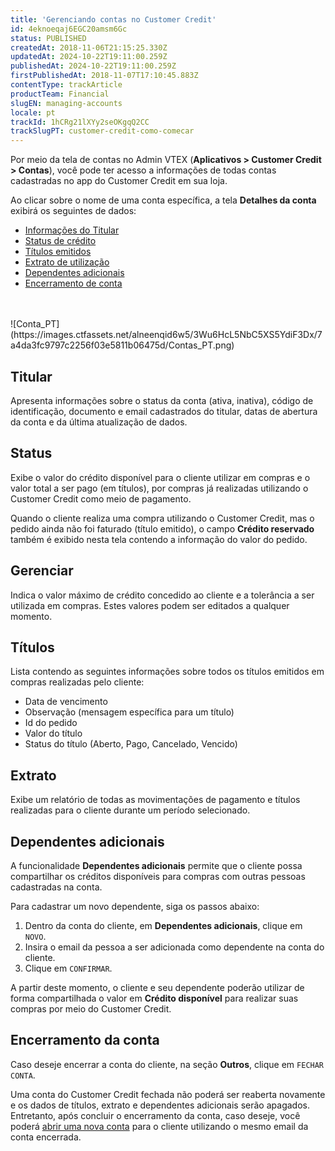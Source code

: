 ```yaml
---
title: 'Gerenciando contas no Customer Credit'
id: 4eknoeqaj6EGC20amsm6Gc
status: PUBLISHED
createdAt: 2018-11-06T21:15:25.330Z
updatedAt: 2024-10-22T19:11:00.259Z
publishedAt: 2024-10-22T19:11:00.259Z
firstPublishedAt: 2018-11-07T17:10:45.883Z
contentType: trackArticle
productTeam: Financial
slugEN: managing-accounts
locale: pt
trackId: 1hCRg21lXYy2seOKgqQ2CC
trackSlugPT: customer-credit-como-comecar
---
```


Por meio da tela de contas no Admin VTEX (__Aplicativos > Customer Credit > Contas__), você pode ter acesso a informações de todas contas cadastradas no app do Customer Credit em sua loja. 

Ao clicar sobre o nome de uma conta específica, a tela __Detalhes da conta__ exibirá os seguintes de dados:

- [Informações do Titular](#titular)
- [Status de crédito](#status)
- [Títulos emitidos](#titulos)
- [Extrato de utilização](#extrato)
- [Dependentes adicionais](#dependentes-adicionais)
- [Encerramento de conta](#encerramento-da-conta)
<br>
<br>
![Conta_PT](https://images.ctfassets.net/alneenqid6w5/3Wu6HcL5NbC5XS5YdiF3Dx/7a4da3fc9797c2256f03e5811b06475d/Contas_PT.png)

## Titular

Apresenta informações sobre o status da conta (ativa, inativa), código de identificação, documento e email cadastrados do titular, datas de abertura da conta e da última atualização de dados. 

## Status

Exibe o valor do crédito disponível para o cliente utilizar em compras e o valor total a ser pago (em títulos), por compras já realizadas utilizando o Customer Credit como meio de pagamento.

<div class="alert alert-warning">
Quando o cliente realiza uma compra utilizando o Customer Credit, mas o pedido ainda não foi faturado (título emitido), o campo <b>Crédito reservado</b> também é exibido nesta tela contendo a informação do valor do pedido.
</div>

## Gerenciar

Indica o valor máximo de crédito concedido ao cliente e a tolerância a ser utilizada em compras. Estes valores podem ser editados a qualquer momento.

## Títulos

Lista contendo as seguintes informações sobre todos os títulos emitidos em compras realizadas pelo cliente:

- Data de vencimento
- Observação (mensagem específica para um título)
- Id do pedido
- Valor do título
- Status do título (Aberto, Pago, Cancelado, Vencido)

## Extrato

Exibe um relatório de todas as movimentações de pagamento e títulos realizadas para o cliente durante um período selecionado.

## Dependentes adicionais

A funcionalidade __Dependentes adicionais__ permite que o cliente possa compartilhar os créditos disponíveis para compras com outras pessoas cadastradas na conta.

Para cadastrar um novo dependente, siga os passos abaixo:

1. Dentro da conta do cliente, em __Dependentes adicionais__, clique em `NOVO`.
2. Insira o email da pessoa a ser adicionada como dependente na conta do cliente.
3. Clique em `CONFIRMAR`.

A partir deste momento, o cliente e seu dependente poderão utilizar de forma compartilhada o valor em __Crédito disponível__ para realizar suas compras por meio do Customer Credit.

## Encerramento da conta

Caso deseje encerrar a conta do cliente, na seção __Outros__, clique em `FECHAR CONTA`.

<div class="alert alert-warning">
Uma conta do Customer Credit fechada não poderá ser reaberta novamente e os dados de títulos, extrato e dependentes adicionais serão apagados. Entretanto, após concluir o encerramento da conta, caso deseje, você poderá <a href="https://help.vtex.com/pt/tracks/customer-credit-como-comecar--1hCRg21lXYy2seOKgqQ2CC/7FHLd0cmxqqGeEUuc8uioU#criar-contas-individualmente">abrir uma nova conta</a> para o cliente utilizando o mesmo email da conta encerrada.
</div>
